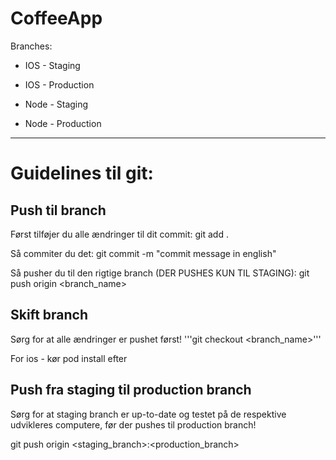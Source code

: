 # CoffeeApp

Branches:
- IOS - Staging
- IOS - Production

- Node - Staging
- Node - Production
---

# Guidelines til git:
Push til branch
---
Først tilføjer du alle ændringer til dit commit:
git add .

Så commiter du det:
git commit -m "commit message in english"

Så pusher du til den rigtige branch (DER PUSHES KUN TIL STAGING):
git push origin <branch_name>

Skift branch
---
Sørg for at alle ændringer er pushet først!
'''git checkout <branch_name>'''

For ios - kør pod install efter

Push fra staging til production branch
---
Sørg for at staging branch er up-to-date og testet på de respektive udvikleres computere, før der pushes til production branch!

git push origin <staging_branch>:<production_branch>


